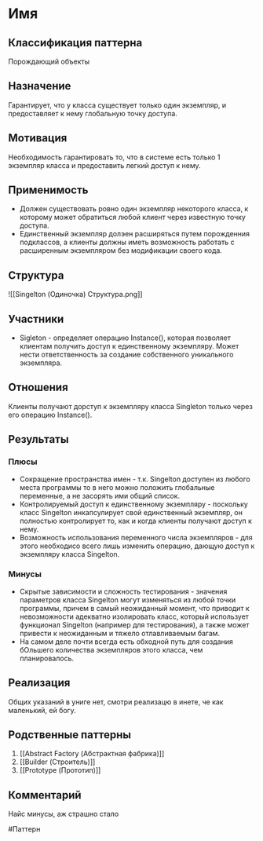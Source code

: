 # Имя
## Классификация паттерна 
Порождающий объекты

## Назначение 
Гарантирует, что у класса существует только один экземпляр, и предоставляет к нему глобальную точку доступа.

## Мотивация
Необходимость гарантировать то, что в системе есть только 1 экземпляр класса и предоставить легкий доступ к нему.

## Применимость
- Должен существовать ровно один экземпляр некоторого класса, к которому может обратиться любой клиент через известную точку доступа.
- Единственный экземпляр долэен расширяться путем порожденния подклассов, а клиенты должны иметь возможность работать с расширенным экземпляром без модификации своего кода.

## Структура
![[Singelton (Одиночка) Структура.png]]

## Участники
- Sigleton - определяет операцию Instance(), которая позволяет клиентам получить доступ к единственному экземпляру. Может нести ответственность за создание собственного уникального экземпляра. 

## Отношения
Клиенты получают дорступ к экземпляру класса Singleton только через его операцию Instance().

## Результаты
### Плюсы
- Сокращение пространства имен - т.к. Singelton доступен из любого места программы то в него можно положить глобальные переменные, а не засорять ими общий список.
- Контролируемый доступ к единственному экземпляру - поскольку класс Singelton инкапсулирует свой единственный экземпляр, он полностью контролирует то, как и когда клиенты получают доступ к нему.
- Возможность использования переменного числа экземпляров - для этого необходисо всего лишь изменить операцию, дающую доступ к экземпляру класса Singelton.

### Минусы
- Скрытые зависимости и сложность тестирования - значения параметров класса Singelton могут изменяться из любой точки программы, причем в самый неожиданный момент, что приводит к невозможности адекватно изолировать класс, который использует функционал Singelton (например для тестирования), а также может привести к неожиданным и тяжело отлавливаемым багам.
- На самом деле почти всегда есть обходной путь для создания бОльшего количества экземпляров этого класса, чем планировалось.

## Реализация
Общих указаний в  униге нет, смотри реализацю в инете, че как маленький, ей богу.

## Родственные паттерны
1. [[Abstract Factory (Абстрактная фабрика)]]
2. [[Builder (Строитель)]]
3. [[Prototype (Прототип)]]

## Комментарий
Найс минусы, аж страшно стало


#Паттерн